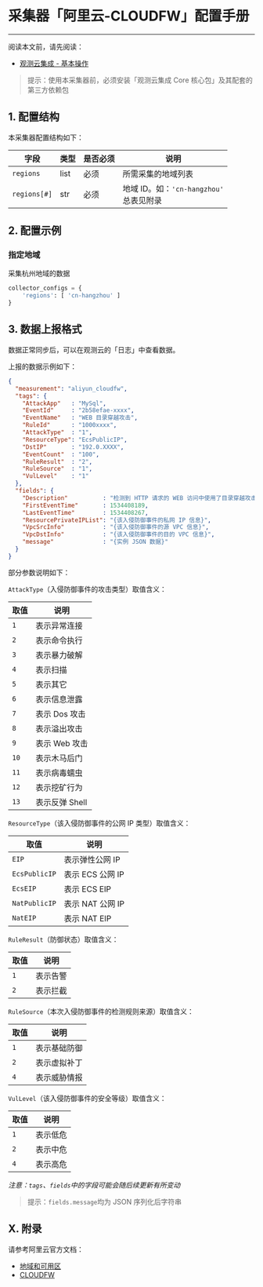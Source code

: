# 采集器「阿里云-CLOUDFW」配置手册
---


阅读本文前，请先阅读：

- [观测云集成 - 基本操作](/dataflux-func/script-market-guance-integration)

> 提示：使用本采集器前，必须安装「观测云集成 Core 核心包」及其配套的第三方依赖包

## 1. 配置结构

本采集器配置结构如下：

| 字段         | 类型 | 是否必须 | 说明                                       |
| ------------ | ---- | -------- | ------------------------------------------ |
| `regions`    | list | 必须     | 所需采集的地域列表                         |
| `regions[#]` | str  | 必须     | 地域 ID。如：`'cn-hangzhou'`<br>总表见附录 |

## 2. 配置示例

### 指定地域

采集杭州地域的数据

~~~python
collector_configs = {
    'regions': [ 'cn-hangzhou' ]
}
~~~

## 3. 数据上报格式

数据正常同步后，可以在观测云的「日志」中查看数据。

上报的数据示例如下：

~~~json
{
  "measurement": "aliyun_cloudfw",
  "tags": {
    "AttackApp"   : "MySql",
    "EventId"     : "2b58efae-xxxx",
    "EventName"   : "WEB 目录穿越攻击",
    "RuleId"      : "1000xxxx",
    "AttackType"  : "1",
    "ResourceType": "EcsPublicIP",
    "DstIP"       : "192.0.XXXX",
    "EventCount"  : "100",
    "RuleResult"  : "2",
    "RuleSource"  : "1",
    "VulLevel"    : "1"
  },
  "fields": {
    "Description"          : "检测到 HTTP 请求的 WEB 访问中使用了目录穿越攻击",
    "FirstEventTime"       : 1534408189,
    "LastEventTime"        : 1534408267,
    "ResourcePrivateIPList": "{该入侵防御事件的私网 IP 信息}",
    "VpcSrcInfo"           : "{该入侵防御事件的源 VPC 信息}",
    "VpcDstInfo"           : "{该入侵防御事件的目的 VPC 信息}",
    "message"              : "{实例 JSON 数据}"
  }
}
~~~

部分参数说明如下：

`AttackType`（入侵防御事件的攻击类型）取值含义：

| 取值 | 说明           |
| ---- | -------------- |
| `1`  | 表示异常连接   |
| `2`  | 表示命令执行   |
| `3`  | 表示暴力破解   |
| `4`  | 表示扫描       |
| `5`  | 表示其它       |
| `6`  | 表示信息泄露   |
| `7`  | 表示 Dos 攻击  |
| `8`  | 表示溢出攻击   |
| `9`  | 表示 Web 攻击  |
| `10` | 表示木马后门   |
| `11` | 表示病毒蠕虫   |
| `12` | 表示挖矿行为   |
| `13` | 表示反弹 Shell |

`ResourceType`（该入侵防御事件的公网 IP 类型）取值含义：

| 取值          | 说明             |
| ------------- | ---------------- |
| `EIP`         | 表示弹性公网 IP  |
| `EcsPublicIP` | 表示 ECS 公网 IP |
| `EcsEIP`      | 表示 ECS EIP     |
| `NatPublicIP` | 表示 NAT 公网 IP |
| `NatEIP`      | 表示 NAT EIP     |

`RuleResult`（防御状态）取值含义：

| 取值 | 说明     |
| ---- | -------- |
| `1`  | 表示告警 |
| `2`  | 表示拦截 |

`RuleSource`（本次入侵防御事件的检测规则来源）取值含义：

| 取值 | 说明         |
| ---- | ------------ |
| `1`  | 表示基础防御 |
| `2`  | 表示虚拟补丁 |
| `4`  | 表示威胁情报 |

`VulLevel`（该入侵防御事件的安全等级）取值含义：

| 取值 | 说明     |
| ---- | -------- |
| `1`  | 表示低危 |
| `2`  | 表示中危 |
| `4`  | 表示高危 |

*注意：`tags`、`fields`中的字段可能会随后续更新有所变动*

> 提示：`fields.message`均为 JSON 序列化后字符串

## X. 附录

请参考阿里云官方文档：

- [地域和可用区](https://help.aliyun.com/document_detail/195657.html)
- [CLOUDFW](https://help.aliyun.com/document_detail/276903.html)
